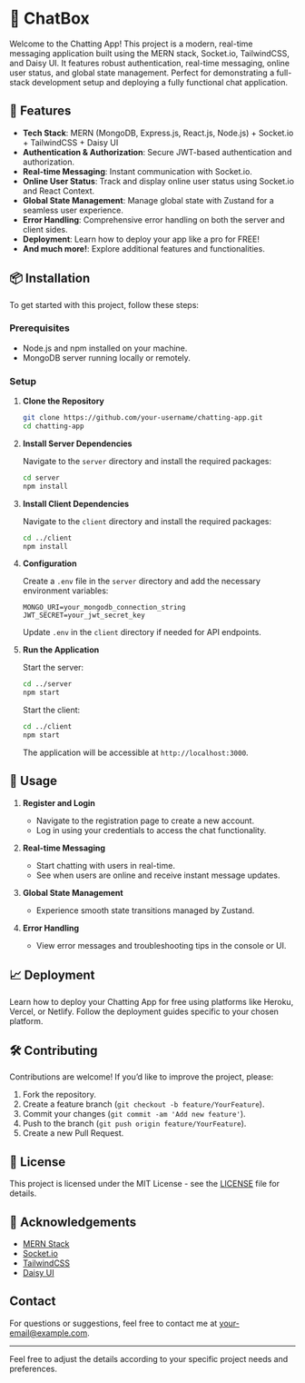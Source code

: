 # 📱 ChatBox

Welcome to the Chatting App! This project is a modern, real-time messaging application built using the MERN stack, Socket.io, TailwindCSS, and Daisy UI. It features robust authentication, real-time messaging, online user status, and global state management. Perfect for demonstrating a full-stack development setup and deploying a fully functional chat application.

## 🚀 Features

- **Tech Stack**: MERN (MongoDB, Express.js, React.js, Node.js) + Socket.io + TailwindCSS + Daisy UI
- **Authentication & Authorization**: Secure JWT-based authentication and authorization.
- **Real-time Messaging**: Instant communication with Socket.io.
- **Online User Status**: Track and display online user status using Socket.io and React Context.
- **Global State Management**: Manage global state with Zustand for a seamless user experience.
- **Error Handling**: Comprehensive error handling on both the server and client sides.
- **Deployment**: Learn how to deploy your app like a pro for FREE!
- **And much more!**: Explore additional features and functionalities.

## 📦 Installation

To get started with this project, follow these steps:

### Prerequisites

- Node.js and npm installed on your machine.
- MongoDB server running locally or remotely.

### Setup

1. **Clone the Repository**

   ```bash
   git clone https://github.com/your-username/chatting-app.git
   cd chatting-app
   ```

2. **Install Server Dependencies**

   Navigate to the `server` directory and install the required packages:

   ```bash
   cd server
   npm install
   ```

3. **Install Client Dependencies**

   Navigate to the `client` directory and install the required packages:

   ```bash
   cd ../client
   npm install
   ```

4. **Configuration**

   Create a `.env` file in the `server` directory and add the necessary environment variables:

   ```env
   MONGO_URI=your_mongodb_connection_string
   JWT_SECRET=your_jwt_secret_key
   ```

   Update `.env` in the `client` directory if needed for API endpoints.

5. **Run the Application**

   Start the server:

   ```bash
   cd ../server
   npm start
   ```

   Start the client:

   ```bash
   cd ../client
   npm start
   ```

   The application will be accessible at `http://localhost:3000`.

## 🌟 Usage

1. **Register and Login**

   - Navigate to the registration page to create a new account.
   - Log in using your credentials to access the chat functionality.

2. **Real-time Messaging**

   - Start chatting with users in real-time.
   - See when users are online and receive instant message updates.

3. **Global State Management**

   - Experience smooth state transitions managed by Zustand.

4. **Error Handling**

   - View error messages and troubleshooting tips in the console or UI.

## 📈 Deployment

Learn how to deploy your Chatting App for free using platforms like Heroku, Vercel, or Netlify. Follow the deployment guides specific to your chosen platform.

## 🛠️ Contributing

Contributions are welcome! If you’d like to improve the project, please:

1. Fork the repository.
2. Create a feature branch (`git checkout -b feature/YourFeature`).
3. Commit your changes (`git commit -am 'Add new feature'`).
4. Push to the branch (`git push origin feature/YourFeature`).
5. Create a new Pull Request.

## 📜 License

This project is licensed under the MIT License - see the [LICENSE](LICENSE) file for details.

## 🤝 Acknowledgements

- [MERN Stack](https://mern.io/)
- [Socket.io](https://socket.io/)
- [TailwindCSS](https://tailwindcss.com/)
- [Daisy UI](https://daisyui.com/)

## Contact

For questions or suggestions, feel free to contact me at [your-email@example.com](mailto:your-email@example.com).

---

Feel free to adjust the details according to your specific project needs and preferences.
